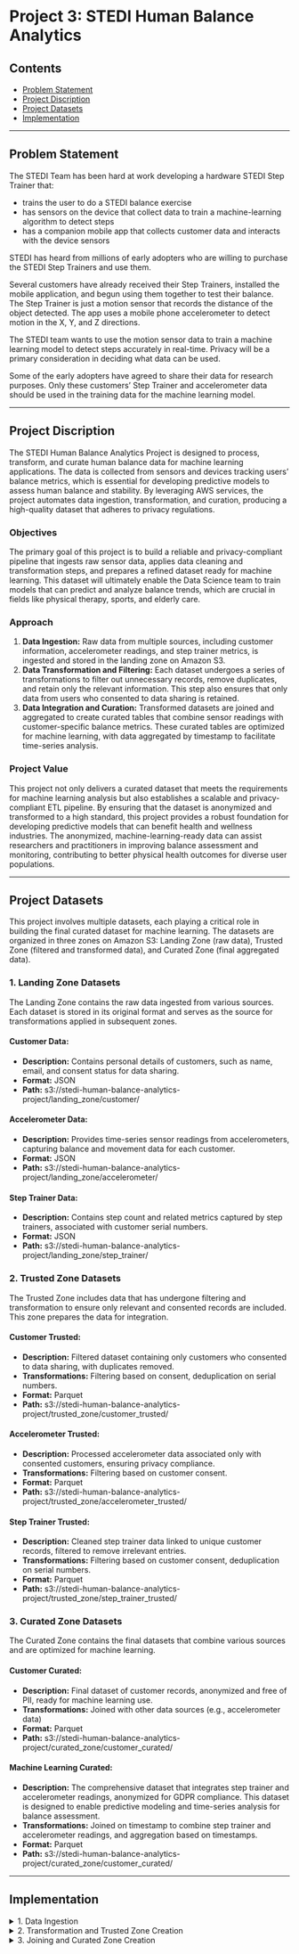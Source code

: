 # Project 3: STEDI Human Balance Analytics

## Contents

+ [Problem Statement](#Problem-Statement)
+ [Project Discription](#Project-Discription)
+ [Project Datasets](#Project-Datasets)
+ [Implementation](#Implementation)


---
## Problem Statement

The STEDI Team has been hard at work developing a hardware STEDI Step Trainer that:
- trains the user to do a STEDI balance exercise
- has sensors on the device that collect data to train a machine-learning algorithm to detect steps
- has a companion mobile app that collects customer data and interacts with the device sensors

STEDI has heard from millions of early adopters who are willing to purchase the STEDI Step Trainers and use them.

Several customers have already received their Step Trainers, installed the mobile application, and begun using them together to test their balance. The Step Trainer is just a motion sensor that records the distance of the object detected. The app uses a mobile phone accelerometer to detect motion in the X, Y, and Z directions.

The STEDI team wants to use the motion sensor data to train a machine learning model to detect steps accurately in real-time. Privacy will be a primary consideration in deciding what data can be used.

Some of the early adopters have agreed to share their data for research purposes. Only these customers’ Step Trainer and accelerometer data should be used in the training data for the machine learning model.

---

## Project Discription

The STEDI Human Balance Analytics Project is designed to process, transform, and curate human balance data for machine learning applications. The data is collected from sensors and devices tracking users’ balance metrics, which is essential for developing predictive models to assess human balance and stability. By leveraging AWS services, the project automates data ingestion, transformation, and curation, producing a high-quality dataset that adheres to privacy regulations.

### Objectives

The primary goal of this project is to build a reliable and privacy-compliant pipeline that ingests raw sensor data, applies data cleaning and transformation steps, and prepares a refined dataset ready for machine learning. This dataset will ultimately enable the Data Science team to train models that can predict and analyze balance trends, which are crucial in fields like physical therapy, sports, and elderly care.

### Approach

1. **Data Ingestion:** Raw data from multiple sources, including customer information, accelerometer readings, and step trainer metrics, is ingested and stored in the landing zone on Amazon S3.
2. **Data Transformation and Filtering:** Each dataset undergoes a series of transformations to filter out unnecessary records, remove duplicates, and retain only the relevant information. This step also ensures that only data from users who consented to data sharing is retained.
3. **Data Integration and Curation:** Transformed datasets are joined and aggregated to create curated tables that combine sensor readings with customer-specific balance metrics. These curated tables are optimized for machine learning, with data aggregated by timestamp to facilitate time-series analysis.

### Project Value

This project not only delivers a curated dataset that meets the requirements for machine learning analysis but also establishes a scalable and privacy-compliant ETL pipeline. By ensuring that the dataset is anonymized and transformed to a high standard, this project provides a robust foundation for developing predictive models that can benefit health and wellness industries. The anonymized, machine-learning-ready data can assist researchers and practitioners in improving balance assessment and monitoring, contributing to better physical health outcomes for diverse user populations.

---

## Project Datasets

This project involves multiple datasets, each playing a critical role in building the final curated dataset for machine learning. The datasets are organized in three zones on Amazon S3: Landing Zone (raw data), Trusted Zone (filtered and transformed data), and Curated Zone (final aggregated data).

### 1. Landing Zone Datasets

The Landing Zone contains the raw data ingested from various sources. Each dataset is stored in its original format and serves as the source for transformations applied in subsequent zones.

#### Customer Data:
- **Description:** Contains personal details of customers, such as name, email, and consent status for data sharing.
- **Format:** JSON
- **Path:** s3://stedi-human-balance-analytics-project/landing_zone/customer/

#### Accelerometer Data:
- **Description:** Provides time-series sensor readings from accelerometers, capturing balance and movement data for each customer.
- **Format:** JSON
- **Path:** s3://stedi-human-balance-analytics-project/landing_zone/accelerometer/

#### Step Trainer Data:
- **Description:** Contains step count and related metrics captured by step trainers, associated with customer serial numbers.
- **Format:** JSON
- **Path:** s3://stedi-human-balance-analytics-project/landing_zone/step_trainer/

### 2. Trusted Zone Datasets

The Trusted Zone includes data that has undergone filtering and transformation to ensure only relevant and consented records are included. This zone prepares the data for integration.

#### Customer Trusted:
- **Description:** Filtered dataset containing only customers who consented to data sharing, with duplicates removed.
- **Transformations:** Filtering based on consent, deduplication on serial numbers.
- **Format:** Parquet
- **Path:** s3://stedi-human-balance-analytics-project/trusted_zone/customer_trusted/

#### Accelerometer Trusted:
- **Description:** Processed accelerometer data associated only with consented customers, ensuring privacy compliance.
- **Transformations:** Filtering based on customer consent.
- **Format:** Parquet
- **Path:** s3://stedi-human-balance-analytics-project/trusted_zone/accelerometer_trusted/

#### Step Trainer Trusted:
- **Description:** Cleaned step trainer data linked to unique customer records, filtered to remove irrelevant entries.
- **Transformations:** Filtering based on customer consent, deduplication on serial numbers.
- **Format:** Parquet
- **Path:** s3://stedi-human-balance-analytics-project/trusted_zone/step_trainer_trusted/

### 3. Curated Zone Datasets

The Curated Zone contains the final datasets that combine various sources and are optimized for machine learning.

#### Customer Curated:
- **Description:** Final dataset of customer records, anonymized and free of PII, ready for machine learning use.
- **Transformations:** Joined with other data sources (e.g., accelerometer data)
- **Format:** Parquet
- **Path:** s3://stedi-human-balance-analytics-project/curated_zone/customer_curated/

#### Machine Learning Curated:
- **Description:** The comprehensive dataset that integrates step trainer and accelerometer readings, anonymized for GDPR compliance. This dataset is designed to enable predictive modeling and time-series analysis for balance assessment.
- **Transformations:** Joined on timestamp to combine step trainer and accelerometer readings, and aggregation based on timestamps.
- **Format:** Parquet
- **Path:** s3://stedi-human-balance-analytics-project/curated_zone/customer_curated/

---

## Implementation
<details>
<summary>
1. Data Ingestion
</summary>

### Description:

Data ingestion involves loading the raw data from S3 into AWS Glue. Each dataset (customer, accelerometer, and step trainer) is loaded into the Landing Zone and prepared for transformation.

### Steps:

1. Created Glue jobs to load data from S3 into the Landing Zone.
2. Verified row counts to ensure data was successfully ingested.

### Results:

These Athena query results confirm row counts for the raw datasets:

* **Accelerometer Landing Table Count:** 81,273 rows
![alt text](data_screenshots/accelerometer_landing.png)

* **Customer Landing Table Count:** 956 rows
![alt text](data_screenshots/customer_landing.png)

* **Step Trainer Landing Table Count:** 28,680 rows
![alt text](data_screenshots/step_trainer_landing.png)
</details>

<details>
<summary>
2. Transformation and Trusted Zone Creation
</summary>

### Description:

In this step, the raw data undergoes filtering and deduplication to ensure only relevant and unique records are retained. Datasets are stored in the Trusted Zone with only consented customer data.

### Steps:

1. Applied filtering to retain only records of customers who consented to data sharing.
2. Removed duplicate customer records.
3. Stored transformed datasets in the Trusted Zone.

### Results:

These Athena query results confirm counts for the Trusted datasets:

* **Accelerometer Trusted Table Count:** 40,981 rows
![alt text](data_screenshots/accelerometer_trusted.png)

* **Customer Trusted Table Count:** 482 rows
![alt text](data_screenshots/customer_trusted.png)

* **Step Trainer Trusted Table Count:** 14,460 rows
![alt text](data_screenshots/step_trainer_trusted.png)

</details>

<details>
<summary>
3. Joining and Curated Zone Creation
</summary>

### Description:

Data from the Trusted Zone is joined and aggregated to create the Curated Zone, which is optimized for machine learning. The customer_trusted, accelerometer_trusted, and step_trainer_trusted tables are combined based on customer serial numbers and timestamps. After completing all transformation steps, final row counts were verified in Athena to ensure consistency and correctness of the dataset.

### Steps:

1. Joined step_trainer_trusted with customer_trusted to create step_trainer_trusted.
2. Joined accelerometer_trusted with step_trainer_trusted based on timestamps to create the final machine learning dataset.
3. Stored the curated data in S3.

### Results:

These Athena query results confirm counts for the Curated datasets:

* **Customer Curated Table Count:** 482 rows
![alt text](data_screenshots/customer_curated.png)

* **Machine Learning Curated Table Count:** 43,681 rows
![alt text](data_screenshots/machine_learning_curated.png)

</details>
